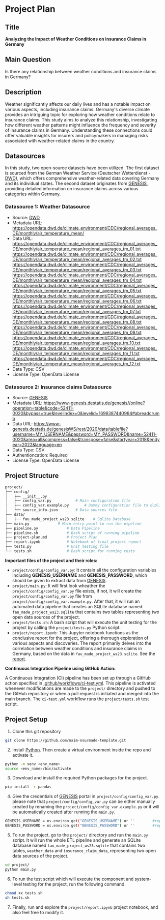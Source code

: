 # Project Plan

## Title

<!-- Give your project a short title. -->

**Analyzing the Impact of Weather Conditions on Insurance Claims in Germany**

## Main Question

<!-- Think about one main question you want to answer based on the data. -->

Is there any relationship between weather conditions and insurance claims in Germany?

## Description

<!-- Describe your data science project in max. 200 words. Consider writing about why and how you attempt it. -->

Weather significantly affects our daily lives and has a notable impact on various aspects, including insurance claims. Germany's diverse climate provides an intriguing topic for exploring how weather conditions relate to insurance claims. This study aims to analyze this relationship, investigating how different weather patterns might influence the frequency and severity of insurance claims in Germany. Understanding these connections could offer valuable insights for insurers and policymakers in managing risks associated with weather-related claims in the country.

## Datasources

<!-- Describe each datasources you plan to use in a section. Use the prefic "DatasourceX" where X is the id of the datasource. -->

In this study, two open-source datasets have been utilized. The first dataset is sourced from the German Weather Service (Deutscher Wetterdienst - [DWD](https://opendata.dwd.de/)), which offers comprehensive weather-related data covering Germany and its individual states. The second dataset originates from [GENESIS](https://www-genesis.destatis.de/genesis/online/data?operation=sprachwechsel&language=en), providing detailed information on insurance claims across various categories within Germany.

### Datasource 1: Weather Datasource

- Source: [DWD](https://opendata.dwd.de/)
- Metadata URL: https://opendata.dwd.de/climate_environment/CDC/regional_averages_DE/monthly/air_temperature_mean/
- Data URL: https://opendata.dwd.de/climate_environment/CDC/regional_averages_DE/monthly/air_temperature_mean/regional_averages_tm_01.txt
  https://opendata.dwd.de/climate_environment/CDC/regional_averages_DE/monthly/air_temperature_mean/regional_averages_tm_02.txt
  https://opendata.dwd.de/climate_environment/CDC/regional_averages_DE/monthly/air_temperature_mean/regional_averages_tm_03.txt
  https://opendata.dwd.de/climate_environment/CDC/regional_averages_DE/monthly/air_temperature_mean/regional_averages_tm_04.txt
  https://opendata.dwd.de/climate_environment/CDC/regional_averages_DE/monthly/air_temperature_mean/regional_averages_tm_05.txt
  https://opendata.dwd.de/climate_environment/CDC/regional_averages_DE/monthly/air_temperature_mean/regional_averages_tm_06.txt
  https://opendata.dwd.de/climate_environment/CDC/regional_averages_DE/monthly/air_temperature_mean/regional_averages_tm_07.txt
  https://opendata.dwd.de/climate_environment/CDC/regional_averages_DE/monthly/air_temperature_mean/regional_averages_tm_08.txt
  https://opendata.dwd.de/climate_environment/CDC/regional_averages_DE/monthly/air_temperature_mean/regional_averages_tm_09.txt
  https://opendata.dwd.de/climate_environment/CDC/regional_averages_DE/monthly/air_temperature_mean/regional_averages_tm_10.txt
  https://opendata.dwd.de/climate_environment/CDC/regional_averages_DE/monthly/air_temperature_mean/regional_averages_tm_11.txt
  https://opendata.dwd.de/climate_environment/CDC/regional_averages_DE/monthly/air_temperature_mean/regional_averages_tm_12.txt
- Data Type: CSV
- License Type: OpenData License

### Datasource 2: Insurance claims Datasource

- Source: [GENESIS](https://www-genesis.destatis.de/genesis/online/data?operation=sprachwechsel&language=en)
- Metadata URL: https://www-genesis.destatis.de/genesis//online?operation=table&code=52411-0020&bypass=true&levelindex=0&levelid=1699387440984#abreadcrumb
- Data URL: https://www-genesis.destatis.de/genesisWS/rest/2020/data/tablefile?username=MY_USERNAME&password=MY_PASSWORD&name=52411-0020&area=all&compress=false&transpose=false&startyear=2018&endyear=2022&language=en
- Data Type: CSV
- Authentioncation: Required
- License Type: OpenData License

## Project Structure

```bash
project/
├── config/
│   ├── __init__.py
│   ├── config_var.py			# Main configuration file
│   ├── config_var.example.py		# Dummy configuration file to duplicate
│   └── source_info.json		# Data sources file
├── data/
│   ├── fau_made_project_ws23.sqlite	# Sqlite Database
├── main.py				# Main entry point to run the pipeline
├── pipeline.py				# Data Pipeline
├── pipeline.sh				# Bash script of running pipeline
├── project-plan.md			# Project Plan
├── report.ipynb			# Notebook of final project report
├── tests.py				# Unit testing file
└── tests.sh				# Bash script for running tests
```

**Important files of the project and their roles:**

- `project/config/config_var.py`: It contain all the configuration variables including **GENESIS_USERNAME** and **GENESIS_PASSWORD**, which should be given to extract data from [GENESIS](https://www-genesis.destatis.de/genesis/online/data?operation=sprachwechsel&language=en).
- `project/main.py`: It will first look wheather the `project/config/config_var.py` file exists, if not, it will create the `project/config/config_var.py` file from `project/config/config_var.example.py`. After that, it will run an automated data pipeline that creates an SQLite database named `fau_made_project_ws23.sqlite` that contains two tables representing two open data sources of the project.
- `project/tests.sh`: A bash script that will execute the unit testing for the project by calling the `project/tests.py` Python script.
- `project/report.ipynb`: This Jupyter notebook functions as the conclusive report for the project, offering a thorough exploration of various aspects and discoveries. The report primarily delves into the correlation between weather conditions and insurance claims in Germany, based on the data in `fau_made_project_ws23.sqlite`. See the [report](project/report.ipynb).

**Continuous Integration Pipeline using GitHub Action:** <br>

A Continuous Integration (CI) pipeline has been set up through a GitHub action specified in [.github/workflows/ci-test.yml](.github/workflows/ci-test.yml). This pipeline is activated whenever modifications are made to the `project/` directory and pushed to the GitHub repository or when a pull request is initiated and merged into the main branch. The `ci-test.yml` workflow runs the `project/tests.sh` test script.

## Project Setup

1. Clone this git repository

```bash
git clone https://github.com/naim-nsu/made-template.git
```

2. Install [Python](https://www.python.org/). Then create a virtual environment inside the repo and activate it.

```bash
python -m venv <env_name>
source <env_name>/bin/activate
```

3. Download and install the required Python packages for the project.

```bash
pip install -r pandas
```

4. Give the credentials of [GENESIS](https://www-genesis.destatis.de/genesis/online/data?operation=sprachwechsel&language=en) portal in `project/config/config_var.py`. please note that `project/config/config_var.py` can be either manually created by renaming the `project/config/config_var.example.py` or it will be automatically created after running the `main.py`.

```bash
GENESIS_USERNAME = os.environ.get("GENESIS_USERNAME") or ''        #replace '' with your genesis username
GENESIS_PASSWORD = os.environ.get("GENESIS_PASSWORD") or ''        #replace '' with your genesis password
```

5. To run the project, go to the `project/` directory and run the `main.py` script. It will run the whole ETL pipeline and generate an SQLite database named `fau_made_project_ws23.sqlite` that contains two tables, `weather_data` and `insurance_claim_data`, representing two open data sources of the project.

```bash
cd project/
python main.py
```

6. To run the test script which will execute the component and system-level testing for the project, run the following command.

```bash
chmod +x tests.sh
sh tests.sh
```

7. Finally, run and explore the `project/report.ipynb` project notebook, and also feel free to modify it.
